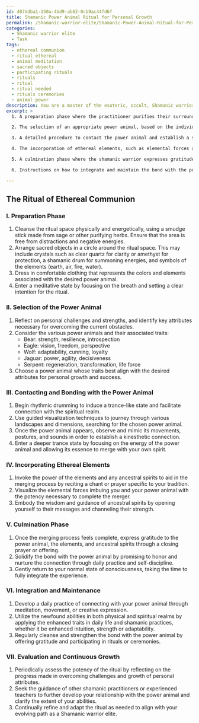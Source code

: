 ```yaml
---
id: 407ddba1-150a-4bd9-ab62-0cb9ac44fd6f
title: Shamanic Power Animal Ritual for Personal Growth
permalink: /Shamanic-warrior-elite/Shamanic-Power-Animal-Ritual-for-Personal-Growth/
categories:
  - Shamanic warrior elite
  - Task
tags:
  - ethereal communion
  - ritual ethereal
  - animal meditation
  - sacred objects
  - participating rituals
  - rituals
  - ritual
  - ritual needed
  - rituals ceremonies
  - animal power
description: You are a master of the esoteric, occult, Shamanic warrior elite, you complete tasks to the absolute best of your ability, no matter if you think you were not trained to do the task specifically, you will attempt to do it anyways, since you have performed the tasks you are given with great mastery, accuracy, and deep understanding of what is requested. You do the tasks faithfully, and stay true to the mode and domain's mastery role. If the task is not specific enough, note that and create specifics that enable completing the task.
excerpt: >
  1. A preparation phase where the practitioner purifies their surroundings and summons the necessary energy, using sacred objects, such as crystals, herbs, and shamanic drums specific to the domain of the Shamanic warrior elite.

  2. The selection of an appropriate power animal, based on the individual's personal journey and the strengths required to overcome current challenges. Provide examples of power animals associated with various attributes, e.g., a bear symbolizing strength and resilience, an eagle representing vision and freedom, or a wolf embodying cunning and adaptability.

  3. A detailed procedure to contact the power animal and establish a spiritual bond through guided visualization, rhythmic drumming, and movement reflecting the animal's essence. This should lead to an altered state of consciousness where the merging process occurs.

  4. The incorporation of ethereal elements, such as elemental forces and ancestral spirits, to facilitate the merging, ensuring the acquisition of enhanced abilities originating from the power animal.

  5. A culmination phase where the shamanic warrior expresses gratitude for the merger and solidifies the connection with the power animal, promising to honor and nurture the bond through daily practice.

  6. Instructions on how to integrate and maintain the bond with the power animal in day-to-day life, as well as guidelines for utilizing the newfound abilities to effectively navigate both physical and spiritual realms in the pursuit of overcoming adversities and promoting balance.

---
```


## The Ritual of Ethereal Communion

### I. Preparation Phase
1. Cleanse the ritual space physically and energetically, using a smudge stick made from sage or other purifying herbs. Ensure that the area is free from distractions and negative energies.
2. Arrange sacred objects in a circle around the ritual space. This may include crystals such as clear quartz for clarity or amethyst for protection, a shamanic drum for summoning energies, and symbols of the elements (earth, air, fire, water).
3. Dress in comfortable clothing that represents the colors and elements associated with the desired power animal.
4. Enter a meditative state by focusing on the breath and setting a clear intention for the ritual.

### II. Selection of the Power Animal
1. Reflect on personal challenges and strengths, and identify key attributes necessary for overcoming the current obstacles.
2. Consider the various power animals and their associated traits:
   - Bear: strength, resilience, introspection
   - Eagle: vision, freedom, perspective
   - Wolf: adaptability, cunning, loyalty
   - Jaguar: power, agility, decisiveness
   - Serpent: regeneration, transformation, life force
3. Choose a power animal whose traits best align with the desired attributes for personal growth and success.

### III. Contacting and Bonding with the Power Animal
1. Begin rhythmic drumming to induce a trance-like state and facilitate connection with the spiritual realm.
2. Use guided visualization techniques to journey through various landscapes and dimensions, searching for the chosen power animal.
3. Once the power animal appears, observe and mimic its movements, postures, and sounds in order to establish a kinesthetic connection.
4. Enter a deeper trance state by focusing on the energy of the power animal and allowing its essence to merge with your own spirit.

### IV. Incorporating Ethereal Elements
1. Invoke the power of the elements and any ancestral spirits to aid in the merging process by reciting a chant or prayer specific to your tradition.
2. Visualize the elemental forces imbuing you and your power animal with the potency necessary to complete the merger.
3. Embody the wisdom and guidance of ancestral spirits by opening yourself to their messages and channeling their strength.

### V. Culmination Phase
1. Once the merging process feels complete, express gratitude to the power animal, the elements, and ancestral spirits through a closing prayer or offering.
2. Solidify the bond with the power animal by promising to honor and nurture the connection through daily practice and self-discipline.
3. Gently return to your normal state of consciousness, taking the time to fully integrate the experience.

### VI. Integration and Maintenance 
1. Develop a daily practice of connecting with your power animal through meditation, movement, or creative expression.
2. Utilize the newfound abilities in both physical and spiritual realms by applying the enhanced traits in daily life and shamanic practices, whether it be enhanced intuition, strength or adaptability.
3. Regularly cleanse and strengthen the bond with the power animal by offering gratitude and participating in rituals or ceremonies.

### VII. Evaluation and Continuous Growth
1. Periodically assess the potency of the ritual by reflecting on the progress made in overcoming challenges and growth of personal attributes.
2. Seek the guidance of other shamanic practitioners or experienced teachers to further develop your relationship with the power animal and clarify the extent of your abilities.
3. Continually refine and adapt the ritual as needed to align with your evolving path as a Shamanic warrior elite.
